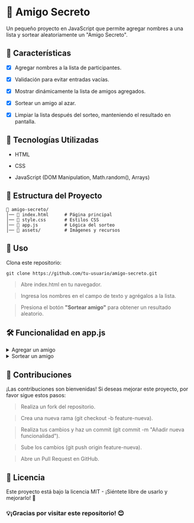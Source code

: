 # 🎁 Amigo Secreto

Un pequeño proyecto en JavaScript que permite agregar nombres a una lista y sortear aleatoriamente un "Amigo Secreto".

## 📌 Características

- [x] Agregar nombres a la lista de participantes.

- [x] Validación para evitar entradas vacías.

- [x] Mostrar dinámicamente la lista de amigos agregados.

- [x] Sortear un amigo al azar.

- [x] Limpiar la lista después del sorteo, manteniendo el resultado en pantalla.

## 🚀 Tecnologías Utilizadas

* HTML

* CSS

* JavaScript (DOM Manipulation, Math.random(), Arrays)

## 📂 Estructura del Proyecto
```
📁 amigo-secreto/
│── 📄 index.html      # Página principal
│── 📄 style.css       # Estilos CSS
│── 📄 app.js          # Lógica del sorteo
│── 📁 assets/         # Imágenes y recursos
```

## 📜 Uso

Clona este repositorio:
```
git clone https://github.com/tu-usuario/amigo-secreto.git
```

> Abre index.html en tu navegador.

> Ingresa los nombres en el campo de texto y agrégalos a la lista.

> Presiona el botón **"Sortear amigo"** para obtener un resultado aleatorio.

## 🛠 Funcionalidad en app.js
<details>
<Summary>Agregar un amigo</Summary>
  
```
function agregarAmigo() {
    let inputElement = document.getElementById("amigo");
    let nombre = inputElement.value.trim();
    if (nombre === "") {
        alert("Por favor, inserte un nombre.");
        return;
    }
    amigos.push(nombre);
    inputElement.value = "";
    actualizarLista();
}
```

</details>
<details>
  
<Summary>Sortear un amigo</Summary>

```
function sortearAmigo() {
    if (amigos.length === 0) {
        alert("No hay amigos en la lista para sortear.");
        return;
    }
    let indiceAleatorio = Math.floor(Math.random() * amigos.length);
    let amigoSorteado = amigos[indiceAleatorio];
    document.getElementById("resultado").innerHTML = `<li>${amigoSorteado}</li>`;
    amigos = [];
    document.getElementById("listaAmigos").innerHTML = "";
}
```

</details>

## 📌 Contribuciones

¡Las contribuciones son bienvenidas! Si deseas mejorar este proyecto, por favor sigue estos pasos:

> Realiza un fork del repositorio.

> Crea una nueva rama (git checkout -b feature-nueva).

> Realiza tus cambios y haz un commit (git commit -m "Añadir nueva funcionalidad").

> Sube los cambios (git push origin feature-nueva).

> Abre un Pull Request en GitHub.

## 📄 Licencia

Este proyecto está bajo la licencia MIT - ¡Siéntete libre de usarlo y mejorarlo! 🎉

### 💡¡Gracias por visitar este repositorio! 😊

